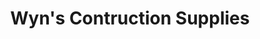 ---
title: "Wyn's Contruction Supplies"
url: /borongan-city/wyns-contruction-supplies/
shop: hardware
---